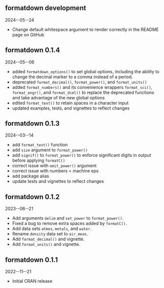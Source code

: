 ## formatdown development

2024--05--24

- Change default whitespace argument to render correctly in the README page on GitHub


## formatdown 0.1.4

2024--05--06

- added `formatdown_options()` to set global options, including the ability to change the decimal marker to a comma instead of a period. 
- deprecated `format_decimal()`, `format_power()`, and `format_units()`
- added `format_numbers()` and its convenience wrappers `format_sci()`, `format_engr()`, and `format_dcml()` to replace the deprecated functions and take advantage of the new global options 
- edited `format_text()` to retain spaces in a character input 
- updated examples, tests, and vignettes to reflect changes

## formatdown 0.1.3

2024--03--14

- add `format_text()` function 
- add `size` argument to `format_power()`
- add `signif()` to `format_power()` to enforce significant digits in output before applying `formatC()` 
- correct issue with `omit_power()` argument
- correct issue with numbers < machine eps
- add package alias
- update tests and vignettes to reflect changes

## formatdown 0.1.2

2023--06--21

- Add arguments `delim` and `set_power` to `format_power()`.
- Fixed a bug to remove extra spaces added by `formatC()`. 
- Add data sets `atmos`, `metals`, and `water`. 
- Rename `density` data set to `air_meas`.
- Add `format_decimal()` and vignette.
- Add `format_units()` and vignette. 


## formatdown 0.1.1

2022--11--21

- Initial CRAN release

<!-- MAJOR.MINOR.PATCH.DEV -->

<!-- MAJOR version when you make incompatible API changes -->
<!-- MINOR version add functionality in a backwards-compatible manner -->
<!-- PATCH version backwards-compatible bug fixes -->
<!-- DEV 900x development -->

